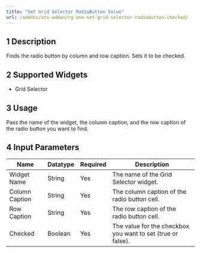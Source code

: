 ```yaml
---
title: "Set Grid Selector RadioButton Value"
url: /addons/ats-addon/rg-one-set-grid-selector-radiobutton-checked/
---
```


## 1 Description

Finds the radio button by column and row caption. Sets it to be checked.

## 2 Supported Widgets

* Grid Selector

## 3 Usage

Pass the name of the widget, the column caption, and the row caption of the radio button you want to find.

## 4 Input Parameters

Name | Datatype | Required | Description
---- | -------- | -------- | ---------------
Widget Name | String | Yes | The name of the Grid Selector widget.
Column Caption | String | Yes | The column caption of the radio button cell.
Row Caption | String | Yes | The row caption of the radio button cell.
Checked | Boolean | Yes | The value for the checkbox you want to set (true or false).
